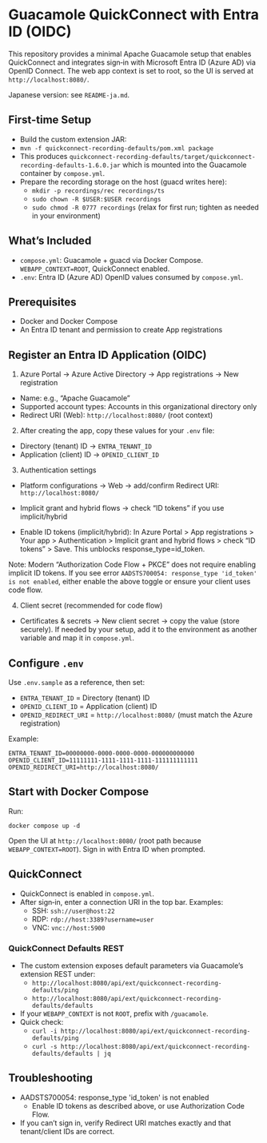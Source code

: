 # Guacamole QuickConnect with Entra ID (OIDC)

This repository provides a minimal Apache Guacamole setup that enables QuickConnect and integrates sign‑in with Microsoft Entra ID (Azure AD) via OpenID Connect. The web app context is set to root, so the UI is served at `http://localhost:8080/`.

Japanese version: see `README-ja.md`.

## First-time Setup
- Build the custom extension JAR:
- `mvn -f quickconnect-recording-defaults/pom.xml package`
- This produces `quickconnect-recording-defaults/target/quickconnect-recording-defaults-1.6.0.jar` which is mounted into the Guacamole container by `compose.yml`.
- Prepare the recording storage on the host (guacd writes here):
  - `mkdir -p recordings/rec recordings/ts`
  - `sudo chown -R $USER:$USER recordings`
  - `sudo chmod -R 0777 recordings`  (relax for first run; tighten as needed in your environment)

## What’s Included
- `compose.yml`: Guacamole + guacd via Docker Compose. `WEBAPP_CONTEXT=ROOT`, QuickConnect enabled.
- `.env`: Entra ID (Azure AD) OpenID values consumed by `compose.yml`.

## Prerequisites
- Docker and Docker Compose
- An Entra ID tenant and permission to create App registrations

## Register an Entra ID Application (OIDC)
1) Azure Portal → Azure Active Directory → App registrations → New registration
- Name: e.g., “Apache Guacamole”
- Supported account types: Accounts in this organizational directory only
- Redirect URI (Web): `http://localhost:8080/` (root context)

2) After creating the app, copy these values for your `.env` file:
- Directory (tenant) ID → `ENTRA_TENANT_ID`
- Application (client) ID → `OPENID_CLIENT_ID`

3) Authentication settings
- Platform configurations → Web → add/confirm Redirect URI: `http://localhost:8080/`
- Implicit grant and hybrid flows → check “ID tokens” if you use implicit/hybrid

- Enable ID tokens (implicit/hybrid): In Azure Portal > App registrations > Your app > Authentication > Implicit grant and hybrid flows > check “ID tokens” > Save. This unblocks response_type=id_token.

Note: Modern “Authorization Code Flow + PKCE” does not require enabling implicit ID tokens. If you see error `AADSTS700054: response_type 'id_token' is not enabled`, either enable the above toggle or ensure your client uses code flow.

4) Client secret (recommended for code flow)
- Certificates & secrets → New client secret → copy the value (store securely). If needed by your setup, add it to the environment as another variable and map it in `compose.yml`.

## Configure `.env`
Use `.env.sample` as a reference, then set:
- `ENTRA_TENANT_ID` = Directory (tenant) ID
- `OPENID_CLIENT_ID` = Application (client) ID
- `OPENID_REDIRECT_URI` = `http://localhost:8080/` (must match the Azure registration)

Example:

```
ENTRA_TENANT_ID=00000000-0000-0000-0000-000000000000
OPENID_CLIENT_ID=11111111-1111-1111-1111-111111111111
OPENID_REDIRECT_URI=http://localhost:8080/
```

## Start with Docker Compose
Run:

```
docker compose up -d
```

Open the UI at `http://localhost:8080/` (root path because `WEBAPP_CONTEXT=ROOT`). Sign in with Entra ID when prompted.

## QuickConnect
- QuickConnect is enabled in `compose.yml`.
- After sign‑in, enter a connection URI in the top bar. Examples:
  - SSH: `ssh://user@host:22`
  - RDP: `rdp://host:3389?username=user`
  - VNC: `vnc://host:5900`

### QuickConnect Defaults REST
- The custom extension exposes default parameters via Guacamole’s extension REST under:
  - `http://localhost:8080/api/ext/quickconnect-recording-defaults/ping`
  - `http://localhost:8080/api/ext/quickconnect-recording-defaults/defaults`
- If your `WEBAPP_CONTEXT` is not `ROOT`, prefix with `/guacamole`.
- Quick check:
  - `curl -i http://localhost:8080/api/ext/quickconnect-recording-defaults/ping`
  - `curl -s http://localhost:8080/api/ext/quickconnect-recording-defaults/defaults | jq`

## Troubleshooting
- AADSTS700054: response_type 'id_token' is not enabled
  - Enable ID tokens as described above, or use Authorization Code Flow.
- If you can’t sign in, verify Redirect URI matches exactly and that tenant/client IDs are correct.

